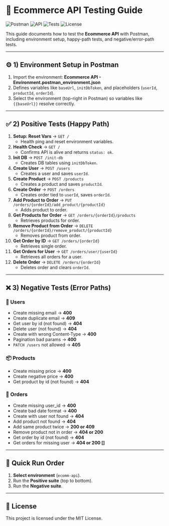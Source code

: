 # 🛒 Ecommerce API Testing Guide

![Postman](https://img.shields.io/badge/Postman-Workspace-orange?logo=postman)
![API](https://img.shields.io/badge/API-Flask-blue?logo=flask)
![Tests](https://img.shields.io/badge/Tests-Positive%20%2F%20Negative-green)
![License](https://img.shields.io/badge/License-MIT-lightgrey)

This guide documents how to test the **Ecommerce API** with Postman, including environment setup, happy-path tests, and negative/error-path tests.

---

## ⚙️ 1) Environment Setup in Postman
1. Import the environment: **Ecommerce API - Environment.postman_environment.json**  
2. Defines variables like `baseUrl`, `initDbToken`, and placeholders (`userId`, `productId`, `orderId`).  
3. Select the environment (top-right in Postman) so variables like `{{baseUrl}}` resolve correctly.  

---

## ✅ 2) Positive Tests (Happy Path)

1. **Setup: Reset Vars** → `GET /`  
   - Health ping and reset environment variables.  
2. **Health Check** → `GET /`  
   - Confirms API is alive and returns `status: ok`.  
3. **Init DB** → `POST /init-db`  
   - Creates DB tables using `initDbToken`.  
4. **Create User** → `POST /users`  
   - Creates a user and saves `userId`.  
5. **Create Product** → `POST /products`  
   - Creates a product and saves `productId`.  
6. **Create Order** → `POST /orders`  
   - Creates order tied to `userId`, saves `orderId`.  
7. **Add Product to Order** → `PUT /orders/{orderId}/add_product/{productId}`  
   - Adds product to order.  
8. **Get Products for Order** → `GET /orders/{orderId}/products`  
   - Retrieves products for order.  
9. **Remove Product from Order** → `DELETE /orders/{orderId}/remove_product/{productId}`  
   - Removes product from order.  
10. **Get Order by ID** → `GET /orders/{orderId}`  
    - Retrieves single order.  
11. **Get Orders for User** → `GET /orders/user/{userId}`  
    - Retrieves all orders for a user.  
12. **Delete Order** → `DELETE /orders/{orderId}`  
    - Deletes order and clears `orderId`.  

---

## ❌ 3) Negative Tests (Error Paths)

### 👤 Users
- Create missing email → **400**
- Create duplicate email → **409**
- Get user by id (not found) → **404**
- Delete user (not found) → **404**
- Create with wrong Content-Type → **400**
- Pagination bad params → **400**
- `PATCH /users` not allowed → **405**

### 📦 Products
- Create missing price → **400**
- Create negative price → **400**
- Get product by id (not found) → **404**

### 📑 Orders
- Create missing user_id → **400**
- Create bad date format → **400**
- Create with user not found → **404**
- Add product not found → **404**
- Add same product twice → **200 or 409**
- Remove product not in order → **404 or 200**
- Get order by id (not found) → **404**
- Get orders for missing user → **404 or 200 []**

---

## 🚀 Quick Run Order
1. **Select environment** (`ecomm-api`).  
2. Run the **Positive suite** (top to bottom).  
3. Run the **Negative suite**.  

---

## 📜 License
This project is licensed under the MIT License.  
